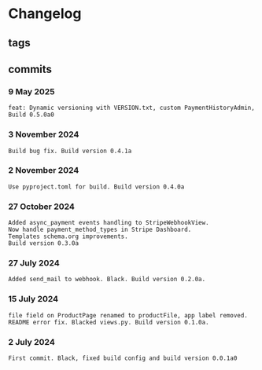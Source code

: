 # Changelog #

## tags ##

## commits ##

### 9 May 2025 ###

    feat: Dynamic versioning with VERSION.txt, custom PaymentHistoryAdmin, Build 0.5.0a0

### 3 November 2024 ###

    Build bug fix. Build version 0.4.1a

### 2 November 2024 ###

    Use pyproject.toml for build. Build version 0.4.0a

### 27 October 2024 ###

    Added async_payment events handling to StripeWebhookView. 
    Now handle payment_method_types in Stripe Dashboard. 
    Templates schema.org improvements.
    Build version 0.3.0a

### 27 July 2024 ###

    Added send_mail to webhook. Black. Build version 0.2.0a.

### 15 July 2024 ###

    file field on ProductPage renamed to productFile, app label removed. README error fix. Blacked views.py. Build version 0.1.0a.

### 2 July 2024 ###

    First commit. Black, fixed build config and build version 0.0.1a0
